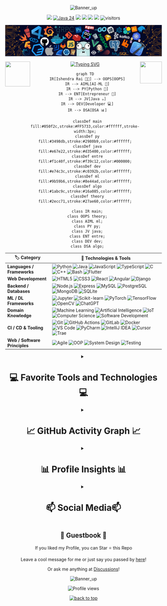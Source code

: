 <div id="#top"></div>
<!--   Banner -->
<p align="center">
  <img src="./assets/Banner_up.gif" alt="Banner_up" height="200" width="854">
</p>

<!--   my-icons -->
<p align="center">
    <a href="https://github.com/ishendrarai/ishendrarai"><img src="https://img.shields.io/badge/status-updating-brightgreen.svg"></a>
    <a href="https://github.com/openjdk/jdk"><img src="https://img.shields.io/badge/Java-24-ED8B00.svg?logo=openjdk&logoColor=white" alt="Java 24"></a>
    <a href="https://github.com/python/cpython"><img src="https://img.shields.io/badge/Python-3.12-FF1493.svg"></a>
    <a href="https://github.com/ishendrarai/ishendrarai/graphs/contributors"><img src="https://img.shields.io/github/contributors/ishendrarai/ishendrarai?color=blue"></a>
    <a href="https://github.com/ishendrarai/ishendrarai/stargazers"><img src="https://img.shields.io/github/stars/ishendrarai/ishendrarai.svg?logo=github"></a>
    <a href="https://github.com/ishendrarai/ishendrarai/network/members"><img src="https://img.shields.io/github/forks/ishendrarai/ishendrarai.svg?color=blue&logo=github"></a>
    <img src="https://visitor-badge.laobi.icu/badge?page_id=ishendrarai" alt="visitors"/>   
</p>

<!-- Header --> 
![](./src/header_.png)
<!--   Python & Java Logo with Link  -->
<a href="https://www.java.com/">
  <img src="https://upload.wikimedia.org/wikipedia/en/3/30/Java_programming_language_logo.svg" align="left" height="80" width="80">
</a>

<a href="https://www.python.org/">
  <img src="https://upload.wikimedia.org/wikipedia/commons/c/c3/Python-logo-notext.svg" align="right" height="70" width="70" >
</a>


<!--   Name Display -->    
<!-- [![Typing SVG](https://readme-typing-svg.herokuapp.com?color=%2336BCF7&center=true&vCenter=true&width=600&lines=Hi+there+👋,+I+am+Andrej+Marinchenko;+Welcome+to+My+Profile!;Over+4+years+of+programming+experience;Always+learning+new+things+;Machine+learning+enthusiast+;Kaggle+community+member)](https://git.io/typing-svg) --> 
<p align="center">
  <a href="https://git.io/typing-svg">
    <img src="https://readme-typing-svg.herokuapp.com?font=Fira+Code&size=24&pause=1000&color=FF5733&center=true&vCenter=true&width=850&lines=Hi+there+👋,+I+am+Ishendra+Rai;Welcome+to+My+Profile!;Over+4+years+of+Programming+experience;Interested+in+Solving+Real+Life+Problems;Always+learning+%26+Exploring+New+sides+of+Life;Aspiring+Software+Developer+||+Passionate+Entrepreneur" alt="Typing SVG" />
  </a>
</p>

<!-- Profile -->
<div align="center">
  
```mermaid
graph TD
  IR[Ishendra Rai 👨‍💻] --> OOPS[OOPS]
  IR --> AIML[AI-ML 🤖]
  IR --> PY[Python 🐍]
  IR --> ENT[Entrepreneur 🚀]
  IR --> JV[Java ☕]
  IR --> DEV[Developer 💻]
  IR --> DSA[DSA 📊]

  classDef main fill:#050f2c,stroke:#FF5733,color:#ffffff,stroke-width:3px;
  classDef py fill:#3498db,stroke:#2980b9,color:#ffffff;
  classDef java fill:#e67e22,stroke:#d35400,color:#ffffff;
  classDef entre fill:#f1c40f,stroke:#f39c12,color:#000000;
  classDef dev fill:#e74c3c,stroke:#c0392b,color:#ffffff;
  classDef ml fill:#9b59b6,stroke:#8e44ad,color:#ffffff;
  classDef algo fill:#1abc9c,stroke:#16a085,color:#ffffff;
  classDef theory fill:#2ecc71,stroke:#27ae60,color:#ffffff;

  class IR main;
  class OOPS theory;
  class AIML ml;
  class PY py;
  class JV java;
  class ENT entre;
  class DEV dev;
  class DSA algo;
   ```
</div>

<div align="center">
  
| 🏷️ **Category**               | 🚀 **Technologies & Tools** |
|-------------------------------|------------------------------|
| **Languages / Frameworks**    | ![Python](https://img.shields.io/badge/Python-3776AB.svg?&logo=python&logoColor=white) ![Java](https://img.shields.io/badge/Java-007396.svg?&logo=java&logoColor=white) ![JavaScript](https://img.shields.io/badge/JavaScript-F7DF1E.svg?&logo=javascript&logoColor=black) ![TypeScript](https://img.shields.io/badge/TypeScript-3178C6.svg?&logo=typescript&logoColor=white) ![C](https://img.shields.io/badge/C-A8B9CC.svg?&logo=c&logoColor=00599C) ![C++](https://img.shields.io/badge/C++-00599C.svg?&logo=cplusplus&logoColor=white) ![Bash](https://img.shields.io/badge/Bash-4EAA25.svg?&logo=gnubash&logoColor=white) ![Flutter](https://img.shields.io/badge/Flutter-02569B.svg?&logo=flutter&logoColor=white) |
| **Web Development**           | ![HTML5](https://img.shields.io/badge/HTML5-E34F26.svg?&logo=html5&logoColor=white) ![CSS3](https://img.shields.io/badge/CSS3-1572B6.svg?&logo=css3&logoColor=white) ![React](https://img.shields.io/badge/React-20232A.svg?&logo=react&logoColor=61DAFB) ![Angular](https://img.shields.io/badge/Angular-DD0031.svg?&logo=angular&logoColor=white) ![Django](https://img.shields.io/badge/Django-092E20.svg?&logo=django&logoColor=white) |
| **Backend / Databases**       | ![Node.js](https://img.shields.io/badge/Node.js-339933.svg?&logo=nodedotjs&logoColor=white) ![Express](https://img.shields.io/badge/Express-000000.svg?&logo=express&logoColor=white) ![MySQL](https://img.shields.io/badge/MySQL-4479A1.svg?&logo=mysql&logoColor=white) ![PostgreSQL](https://img.shields.io/badge/PostgreSQL-336791.svg?&logo=postgresql&logoColor=white) ![MongoDB](https://img.shields.io/badge/MongoDB-47A248.svg?&logo=mongodb&logoColor=white) ![SQLite](https://img.shields.io/badge/SQLite-003B57.svg?&logo=sqlite&logoColor=white) |
| **ML / DL Frameworks**        | ![Jupyter](https://img.shields.io/badge/Jupyter-F37626.svg?&logo=jupyter&logoColor=white) ![Scikit-learn](https://img.shields.io/badge/Scikit--Learn-F7931E.svg?&logo=scikit-learn&logoColor=white) ![PyTorch](https://img.shields.io/badge/PyTorch-EE4C2C.svg?&logo=pytorch&logoColor=white) ![TensorFlow](https://img.shields.io/badge/TensorFlow-FF6F00.svg?&logo=tensorflow&logoColor=white) ![OpenCV](https://img.shields.io/badge/OpenCV-5C3EE8.svg?&logo=opencv&logoColor=white) ![ChatGPT](https://img.shields.io/badge/ChatGPT-00A67E.svg?&logo=openai&logoColor=white) |
| **Domain Knowledge**          | ![Machine Learning](https://img.shields.io/badge/Machine%20Learning-01D277.svg) ![Artificial Intelligence](https://img.shields.io/badge/Artificial%20Intelligence-4C8CBF.svg) ![IoT](https://img.shields.io/badge/IoT-FF9900.svg?&logo=internetofthings&logoColor=white) ![Computer Science](https://img.shields.io/badge/Computer%20Science-FAB040.svg) ![Software Development](https://img.shields.io/badge/Software%20Development-FD6C35.svg) |
| **CI / CD & Tooling**         | ![Git](https://img.shields.io/badge/Git-F05032.svg?&logo=git&logoColor=white) ![GitHub Actions](https://img.shields.io/badge/GitHub%20Actions-2088FF.svg?&logo=githubactions&logoColor=white) ![GitLab](https://img.shields.io/badge/GitLab-FC6D26.svg?&logo=gitlab&logoColor=white) ![Docker](https://img.shields.io/badge/Docker-2496ED.svg?&logo=docker&logoColor=white) ![VS Code](https://img.shields.io/badge/VS%20Code-007ACC.svg?&logo=visualstudiocode&logoColor=white) ![PyCharm](https://img.shields.io/badge/PyCharm-000000.svg?&logo=pycharm&logoColor=white) ![IntelliJ IDEA](https://img.shields.io/badge/IntelliJ-000000.svg?&logo=intellijidea&logoColor=white) ![Cursor](https://img.shields.io/badge/Cursor-5C2D91.svg) ![Trae](https://img.shields.io/badge/Trae-00A98F.svg) |
| **Web / Software Principles** | ![Agile](https://img.shields.io/badge/Agile-008272.svg?&logo=atlassian&logoColor=white) ![OOP](https://img.shields.io/badge/OOP-FF5733.svg) ![System Design](https://img.shields.io/badge/System%20Design-4C8CBF.svg) ![Testing](https://img.shields.io/badge/Testing-6F42C1.svg) |


</div>

<div align="center">
<details>
  <!-- 💻 Favorite Tools and Technologies 💻-->
  <summary><h1>💻 Favorite Tools and Technologies 💻</h1></summary>

  <div style="display: flex; align-items: flex-start; align: center">
  <table align="center">
    <tr>
      <td align="center" width="96">
          <img src="https://techstack-generator.vercel.app/react-icon.svg" alt="icon" width="65" height="65" />
        <br>React
      </td>
      <td align="center" width="96">
        <a href="#macropower-tech">
          <img src="https://techstack-generator.vercel.app/python-icon.svg" alt="icon" width="65" height="65" />
        </a>
        <br>Python
      </td>
      <td align="center" width="96">
          <img src="https://techstack-generator.vercel.app/js-icon.svg" alt="icon" width="65" height="65" />
        <br>JavaScript
      </td>
      <td align="center" width="96">
          <img src="https://techstack-generator.vercel.app/cpp-icon.svg" alt="icon" width="65" height="65" />
        <br>C++
      </td>
      <td align="center" width="96">
          <img src="https://techstack-generator.vercel.app/webpack-icon.svg" alt="icon" width="65" height="65" />
        <br>Webpack
      </td>
      <td align="center" width="96">
          <img src="https://techstack-generator.vercel.app/mysql-icon.svg" alt="icon" width="65" height="65" />
        <br>MySQL
      </td>
      <td align="center" width="96">
          <img src="https://techstack-generator.vercel.app/ts-icon.svg" alt="icon" width="65" height="65" />
        <br>TypeScript
      </td>
      <td align="center" width="96">
          <img src="https://techstack-generator.vercel.app/aws-icon.svg" alt="icon" width="65" height="65" />
        <br>AWS
      </td>
      <td align="center" width="96">
          <img src="https://techstack-generator.vercel.app/csharp-icon.svg" alt="icon" width="65" height="65" />
        <br>C#
      </td>
    </tr>
    <tr>
      <td align="center" width="96">
          <img src="https://techstack-generator.vercel.app/django-icon.svg" alt="icon" width="65" height="65" />
        <br>Django
      </td>
      <td align="center" width="96">
          <img src="https://techstack-generator.vercel.app/github-icon.svg" alt="icon" width="65" height="65" />
        <br>Github
      </td>
      <td align="center" width="96"> 
          <img src="https://user-images.githubusercontent.com/25181517/192108372-f71d70ac-7ae6-4c0d-8395-51d8870c2ef0.png" width="48" height="48" alt="Git" />
        <br>Git
      </td>
      <td align="center"  width="96">
          <img src="https://skillicons.dev/icons?i=html" width="48" height="48" alt="HTML5" />
        <br>HTML5
      </td>
      <td align="center" width="96">
          <img src="https://skillicons.dev/icons?i=css" width="48" height="48" alt="css" />
        <br>CSS
      </td>
      <td align="center"  width="96">
          <img src="https://skillicons.dev/icons?i=bootstrap" width="48" height="48" alt="bootstrap" />
        <br>Bootstrap
      </td>
      <td align="center" width="96">
          <img src="https://skillicons.dev/icons?i=tailwind" width="48" height="48" alt="tailwind" />
        <br>Tailwind
      </td>
      <td align="center" width="96">
          <img src="https://skillicons.dev/icons?i=docker" width="48" height="48" alt="Docker" />
        <br>Docker
      </td>
      <td align="center" width="96">
          <img src="https://skillicons.dev/icons?i=kubernetes" width="48" height="48" alt="Kubernetes" />
        <br>Kubernetes
      </td>
    </tr>
    <tr>
      <td align="center" width="96">
          <img src="https://skillicons.dev/icons?i=mongodb" width="48" height="48" alt="MongoDB" />
        <br>MongoDB
      </td>
      <td align="center" width="96">
          <img src="https://skillicons.dev/icons?i=nodejs" width="48" height="48" alt="Nodejs" />
        <br>Nodejs
      </td>
      <td align="center" width="96">
          <img src="https://skillicons.dev/icons?i=express" width="48" height="48" alt="Express.js" />
        <br>Express.js
      </td>
      <td align="center" width="96">
          <img src="https://skillicons.dev/icons?i=vscode" width="48" height="48" alt="VsCode" />
        <br>VsCode
      </td>
      <td align="center" width="96">
          <img src="https://skillicons.dev/icons?i=postman" width="48" height="48" alt="Postman" />
        <br>Postman
      </td>
      <td align="center" width="96">
          <img src="https://skillicons.dev/icons?i=jenkins" width="48" height="48" alt="Jenkins" />
        <br>Jenkins
      </td>
      <td align="center" width="96">
          <img src="https://skillicons.dev/icons?i=ansible" width="48" height="48" alt="Ansible" />
        <br>Ansible
      </td>
      <td align="center" width="96">
          <img src="https://skillicons.dev/icons?i=netlify" width="48" height="48" alt="Netlify" />
        <br>Netlify
      </td>
      <td align="center" width="96">
          <img src="https://skillicons.dev/icons?i=heroku" width="48" height="48" alt="Heroku" />
        <br>Heroku
      </td>
    </tr>
  </table>
  </div>
</details>
</div>

<!-- 📈 GitHub Activity Graph-->
<div align="center">
<details>
  <summary><h1>📈 GitHub Activity Graph 📈</h1></summary>
  <br/>

  <!--  Github-Stats -->
  <div align="center">

  | 🔥 Contribution Streak 🔥 |
  |---|
  | <img src="https://github-readme-streak-stats.herokuapp.com?user=ishendrarai&theme=algolia" alt="GitHub Streak" /> |
  </div>

  <!--   stats + languages -->
  <div align="center">

  | 📊 GitHub Stats 📊 | 💻 Top Languages 💻 |
  |---|---|
  | <img src="https://github-readme-stats.vercel.app/api?username=ishendrarai&show_icons=true&theme=algolia&include_all_commits=true" alt="Ishendra's GitHub stats" height="180px"/> | <img src="https://github-readme-stats.vercel.app/api/top-langs/?username=ishendrarai&theme=algolia&layout=compact" alt="Top Langs" height="180px"/> |

  </div>

  <!--   green snake  -->
  <div align="center">
    <h3>🐍 Snake Graph Table 🐍</h3>
    <!-- Light mode -->
    <img src="https://raw.githubusercontent.com/ishendrarai/ishendrarai/output/snake.svg#gh-light-mode-only" 
         alt="GitHub Snake Light" />
    <!-- Dark mode -->
    <img src="https://raw.githubusercontent.com/ishendrarai/ishendrarai/output/snake.svg#gh-dark-mode-only" 
         alt="GitHub Snake Dark" />
  </div>

  <!-- trophies -->
  <div align="center">
    <h3>🏆 GitHub Trophies 🏆</h3>
    <img src="https://github-profile-trophy.vercel.app/?username=ishendrarai&theme=algolia&no-frame=false&no-bg=true&margin-w=4" alt="GitHub Trophies" />
  </div>

  <!-- activity graph -->
  <div align="center">
    <a href="https://github.com/ishendrarai">
      <img src="https://github-readme-activity-graph.vercel.app/graph?username=ishendrarai&theme=react-dark&hide_border=true&hide_title=false&area=true&custom_title=Total%20Contribution%20Graph%20in%20All%20Repositories" width="95%" alt="activity graph"/>
    </a>
  </div>

  <!-- star history -->
  <div align="center">
    <h3>⭐ Star History ⭐</h3>
    <a href="https://star-history.com/#ishendrarai/ishendrarai&Date">
      <img src="https://api.star-history.com/svg?repos=ishendrarai/ishendrarai&type=Date" alt="Star History Chart"/>
    </a>
  </div>

</details>
</div>



<!-- 📊 Profile Insights 📊-->
<div align="center">
<details>
  <summary><h1>📊 Profile Insights 📊 </h1></summary>
  <br/>

  <p align="center">
    <i>Visitor tracking for this page started on <b>September 1, 2025</b></i>  
  </p>

  <p align="center">
    <img src="https://count.getloli.com/get/@ishendrarai.github.readme" alt="Visitor Counter"/>
  </p>

  <p align="center">
    <a href="https://github.com/ishendrarai?tab=repositories&sort=stargazers">
      <img alt="Total Stars" title="Total stars on GitHub" src="https://custom-icon-badges.herokuapp.com/badge/dynamic/json?logo=star&color=55960c&labelColor=488207&label=Stars&style=for-the-badge&query=%24.stars&url=https://api.github-star-counter.workers.dev/user/ishendrarai"/>
    </a>
    <a href="https://github.com/ishendrarai?tab=followers">
      <img alt="Followers" title="Follow me on GitHub" src="https://custom-icon-badges.herokuapp.com/github/followers/ishendrarai?color=236ad3&labelColor=1155ba&style=for-the-badge&logo=person-add&label=Follow&logoColor=white"/>
    </a>
  </p>
  
  <p align="center">
   <i>Visitor tracking for this page started on <b>September 1, 2025</b></i>  
  <a href="https://info.flagcounter.com/qDAy">
    <img src="https://s01.flagcounter.com/count2/qDAy/bg_FFFFFF/txt_000000/border_CCCCCC/columns_8/maxflags_65/viewers_0/labels_1/pageviews_1/flags_0/percent_0/" alt="Flag Counter" border="0">
  </a>
</p>
<!-- Jhansi - My Home-->
  
 ```geojson
{
  "type": "FeatureCollection",
  "features": [
    {
      "type": "Feature",
      "id": "1",
      "properties": {
        "name": "Jhansi"
      },
      "geometry": {
        "type": "Polygon",
        "coordinates": [
          [
            [78.55, 25.46],
            [78.59, 25.46],
            [78.59, 25.44],
            [78.55, 25.44],
            [78.55, 25.46]
          ]
        ]
      }
    }
  ]
}
```
</details>
</div>


<!-- Social icons section -->
<div align="center">
<details>
  <summary><h1><strong>📫 Social Media📫 </strong></h1></summary>
  <br/>
<table>
  <!-- Row 1 -->
  <tr>
    <td align="center" width="130">
      <a href="https://www.linkedin.com/in/ishendrarai" target="_blank">
        <img src="https://cdn-icons-png.flaticon.com/512/174/174857.png" width="48" height="48"/>
        <br/>LinkedIn
      </a>
    </td>
    <td align="center" width="130">
      <a href="mailto:ishurai.020805@gmail.com" target="_blank">
        <img src="https://cdn-icons-png.flaticon.com/512/732/732200.png" width="48" height="48"/>
        <br/>Email
      </a>
    </td>
    <td align="center" width="130">
      <a href="https://api.whatsapp.com/send?phone=919305859379" target="_blank">
        <img src="https://cdn-icons-png.flaticon.com/512/733/733585.png" width="48" height="48"/>
        <br/>WhatsApp
      </a>
    </td>
  </tr>

  <!-- Row 2 -->
  <tr>
    <td align="center" width="130">
      <a href="https://www.geeksforgeeks.org/user/ishendrarai/" target="_blank">
        <img src="https://upload.wikimedia.org/wikipedia/commons/4/43/GeeksforGeeks.svg" width="48" height="48"/>
        <br/>GeeksforGeeks
      </a>
    </td>
    <td align="center" width="130">
      <a href="https://github.com/ishendrarai" target="_blank">
        <img src="https://cdn-icons-png.flaticon.com/512/25/25231.png" width="48" height="48"/>
        <br/>GitHub
      </a>
    </td>
    <td align="center" width="130">
      <a href="https://www.hackerrank.com/profile/ishendrarai" target="_blank">
        <img src="https://upload.wikimedia.org/wikipedia/commons/6/65/HackerRank_logo.png" width="48" height="48"/>
        <br/>HackerRank
      </a>
    </td>
  </tr>

  <!-- Row 3 -->
  <tr>
    <td align="center" width="130">
      <a href="https://www.codechef.com/users/ishendrarai" target="_blank">
        <img src="https://upload.wikimedia.org/wikipedia/commons/0/08/CodeChef_Logo.svg" width=""60 height="60"/>
        <br/>CodeChef
      </a>
    </td>
    <td align="center" width="130">
      <a href="https://leetcode.com/u/ishendrarai/" target="_blank">
        <img src="https://upload.wikimedia.org/wikipedia/commons/1/19/LeetCode_logo_black.png" width="48" height="48"/>
        <br/>LeetCode
      </a>
    </td>
    <td align="center" width="130">
      <a href="https://codeforces.com/profile/ishurai.02" target="_blank">
        <img src="https://cdn.iconscout.com/icon/free/png-256/free-code-forces-3521352-2944796.png" width="48" height="48"/>
        <br/>Codeforces
      </a>
    </td>
  </tr>

  <!-- Row 4 -->
  <tr>
    <td align="center" width="130">
      <a href="https://x.com/ishendrarai02" target="_blank">
        <img src="https://cdn-icons-png.flaticon.com/512/733/733579.png" width="48" height="48"/>
        <br/>Twitter (X)
      </a>
    </td>
    <td align="center" width="130">
      <a href="https://discordapp.com/users/ishendrarai" target="_blank">
        <img src="https://cdn-icons-png.flaticon.com/512/5968/5968756.png" width="48" height="48"/>
        <br/>Discord
      </a>
    </td>
    <td align="center" width="130">
      <a href="https://t.me/dalahousie" target="_blank">
        <img src="https://cdn-icons-png.flaticon.com/512/2111/2111646.png" width="48" height="48"/>
        <br/>Telegram
      </a>
    </td>
  </tr>
</table>

</div>
</details>



<!-- GuestBook -->
<div align="center">
<h2>📖 Guestbook 📖 </h2>
<p>
  If you liked my Profile, you can Star ⭐ this Repo
<p>
<p>
  Leave a cool message for me or just say you passed by 
  <a href="https://github.com/ishendrarai/ishendrarai/issues/new?template=guestbook-entry.md">here</a>!
</p>
<p>
  Or ask me anything at 
  <a href="https://github.com/ishendrarai/ishendrarai/discussions/new/choose">Discussions</a>!
</p>

<!--Thank you For Visiting-->
<p align="center">
  <img src="./assets/Banner_down.gif" alt="Banner_up" height="200" width="854">
</p>

<!-- Profile Views--> 
<p align="center"> 
  <img src="https://komarev.com/ghpvc/?username=ishendra-rai&color=blue" alt="Profile views"/>
</p>
</div>
<!-- Your Back to Top button -->
<p align="middle">
  <a href="#top">
    <img 
      src="https://img.shields.io/static/v1?label&message=Back+to+Top&color=050f2c&style=flat&logo" 
      alt="back to top" 
      width="100"
    />
  </a>
</p>






  <!--Coding Platform tropy
<div align="center">
<summary>Trophy: Hackerrank Profile Trophy</summary>
</div>
<p align="center"> 
<img src="./src/badges_hackerrank.png" alt="Metrics" width="57%"> <img src="./src/hackerrank-logo.jpg" alt="Metrics" 
width="30%">
</p>
<img src="/github-metrics.svg" alt="Metrics" width="100%"> 

<!-- Footer 
<div align="center">
  <img alt="footer" width="100%" src="https://github.com/ishendrarai/ishendrarai/blob/main/assets/footer.png">
</div> -->



<!-- 🛠️ Languages and Tools -->
<!--
<details>
  <summary align="left">
    <h3>🛠️ Languages & Tools</h3>
  </summary>

  <br/>

  <table>
  <tr>
    <td align="center"><img src="https://cdn.jsdelivr.net/gh/devicons/devicon/icons/python/python-original.svg" width="70" height="70"/><br/>Python</td>
    <td align="center"><img src="https://cdn.jsdelivr.net/gh/devicons/devicon/icons/java/java-original.svg" width="70" height="70"/><br/>Java</td>
    <td align="center"><img src="https://cdn.jsdelivr.net/gh/devicons/devicon/icons/cplusplus/cplusplus-original.svg" width="70" height="70"/><br/>C++</td>
    <td align="center"><img src="https://cdn.jsdelivr.net/gh/devicons/devicon/icons/javascript/javascript-original.svg" width="70" height="70"/><br/>JavaScript</td>
    <td align="center"><img src="https://cdn.jsdelivr.net/gh/devicons/devicon/icons/react/react-original.svg" width="70" height="70"/><br/>React</td>
    <td align="center"><img src="https://cdn.jsdelivr.net/gh/devicons/devicon/icons/nodejs/nodejs-original.svg" width="70" height="70"/><br/>Node.js</td>
    <td align="center"><img src="https://cdn.jsdelivr.net/gh/devicons/devicon/icons/tailwindcss/tailwindcss-original.svg" width="70" height="70"/><br/>Tailwind</td>
    <td align="center"><img src="https://cdn.jsdelivr.net/gh/devicons/devicon/icons/bootstrap/bootstrap-original.svg" width="70" height="70"/><br/>Bootstrap</td>
    <td align="center"><img src="https://cdn.jsdelivr.net/gh/devicons/devicon/icons/mysql/mysql-original.svg" width="70" height="70"/><br/>MySQL</td>
    <td align="center"><img src="https://cdn.jsdelivr.net/gh/devicons/devicon/icons/mongodb/mongodb-original.svg" width="70" height="70"/><br/>MongoDB</td>
  </tr>
  <tr>
    <td align="center"><img src="https://cdn.jsdelivr.net/gh/devicons/devicon/icons/git/git-original.svg" width="70" height="70"/><br/>Git</td>
    <td align="center"><img src="https://cdn.jsdelivr.net/gh/devicons/devicon/icons/github/github-original.svg" width="70" height="70"/><br/>GitHub</td>
    <td align="center"><img src="https://cdn.jsdelivr.net/gh/devicons/devicon/icons/vscode/vscode-original.svg" width="70" height="70"/><br/>VS Code</td>
    <td align="center"><img src="https://cdn.jsdelivr.net/gh/devicons/devicon/icons/linux/linux-original.svg" width="70" height="70"/><br/>Linux</td>
    <td align="center"><img src="https://cdn.jsdelivr.net/gh/devicons/devicon/icons/html5/html5-original.svg" width="70" height="70"/><br/>HTML5</td>
    <td align="center"><img src="https://cdn.jsdelivr.net/gh/devicons/devicon/icons/css3/css3-original.svg" width="70" height="70"/><br/>CSS3</td>
    <td align="center"><img src="https://cdn.jsdelivr.net/gh/devicons/devicon/icons/express/express-original.svg" width="70" height="70"/><br/>Express</td>
    <td align="center"><img src="https://www.vectorlogo.zone/logos/getpostman/getpostman-icon.svg" width="70" height="70"/><br/>Postman</td>
    <td align="center"><img src="https://cdn.jsdelivr.net/gh/devicons/devicon/icons/docker/docker-original.svg" width="70" height="70"/><br/>Docker</td>
    <td align="center"><img src="https://cdn.jsdelivr.net/gh/devicons/devicon/icons/npm/npm-original-wordmark.svg" width="70" height="70"/><br/>NPM</td>
  </tr>
  </table>

</details>
-->

<!--
# 📊 GitHub Stats:
![](https://github-readme-stats.vercel.app/api?username=ishendrarai&theme=dark&hide_border=false&include_all_commits=true&count_private=true)<br/>
![](https://github-readme-streak-stats.herokuapp.com/?user=ishendrarai&theme=dark&hide_border=false)<br/>
![](https://github-readme-stats.vercel.app/api/top-langs/?username=ishendrarai&theme=dark&hide_border=false&include_all_commits=true&count_private=true&layout=compact)
### 🔝 Top Contributed Repos
![](https://github-contributor-stats.vercel.app/api?username=ishendrarai&limit=5&theme=dark&combine_all_yearly_contributions=true)
-->

<!--
**📫 How to Reach Me:**
<div align="center">
| <a href="https://x.com/ishendrarai02" target="_blank"><img src="https://raw.githubusercontent.com/BEPb/BEPb/master/assets/twitter.svg" alt="Twitter" height="40" width="40"/></a> | <a href="https://linkedin.com/in/ishendrarai" target="_blank"><img src="https://raw.githubusercontent.com/BEPb/BEPb/master/assets/linkedin.svg" alt="LinkedIn" height="40" width="40"/></a> | <a href="mailto:ishurai.020804@gmail.com" target="_blank"><img src="https://raw.githubusercontent.com/BEPb/BEPb/master/assets/gmail.svg" alt="Gmail" height="40" width="40"/></a> | <a href="https://api.whatsapp.com/send?phone=+919305859379" target="_blank"><img src="https://img.shields.io/badge/WhatsApp-%2325D366.svg?&style=for-the-badge&logo=whatsapp&logoColor=white" /></a> |
|---|---|---|---|
</div>

Coding Platform 
  <a href="https://leetcode.com/u/ishendrarai/" target="_blank">
    <img src="https://upload.wikimedia.org/wikipedia/commons/1/19/LeetCode_logo_black.png" alt="LeetCode" align="left" width="80" height="80" />
  </a> 
  
-->

<!--![badges_37-46.png](src%2Fbadges_37-46.png)
![badges_25-36.png](src%2Fbadges_25-36.png)
![badges_13-24.png](src%2Fbadges_13-24.png)
![badges_1-12.png](src%2Fbadges_1-12.png)-->
